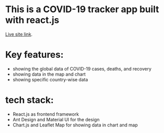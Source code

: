 # This is a COVID-19 tracker app built with react.js

[Live site link](https://c19tazim.netlify.app/).

# Key features:
 - showing the global data of COVID-19 cases, deaths, and recovery
 - showing data in the map and chart
 - showing specific country-wise data

# tech stack:
 - React.js as frontend framework
 - Ant Design and Material UI for the design
 - Chart.js and Leaflet Map for showing data in chart and map


